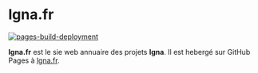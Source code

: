 # lgna.fr

[![pages-build-deployment](https://github.com/gcothiasfaure/lgna.fr/actions/workflows/pages/pages-build-deployment/badge.svg)](https://github.com/gcothiasfaure/lgna.fr/actions/workflows/pages/pages-build-deployment)

**lgna.fr** est le sie web annuaire des projets **lgna**. Il est hebergé sur GitHub Pages à [lgna.fr](https://lgna.fr).
